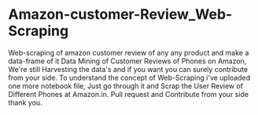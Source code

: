 # Amazon-customer-Review_Web-Scraping
Web-scraping of amazon customer review of any any product and make a data-frame of it
Data Mining of Customer Reviews of Phones on Amazon, We're still Harvesting the data's and if you want you can surely contribute from your side.
To understand the concept of Web-Scraping i've uploaded one more notebook file, Just go through it and Scrap the User Review of Different Phones at Amazon.in.
Pull request and Contribute from your side thank you.
